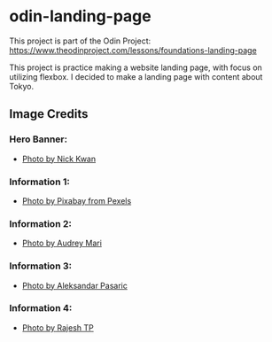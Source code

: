 # odin-landing-page
This project is part of the Odin Project: https://www.theodinproject.com/lessons/foundations-landing-page

This project is practice making a website landing page, with focus on utilizing flexbox. I decided to make a landing page with content about Tokyo.
## Image Credits
### Hero Banner: 
- [Photo by Nick Kwan](https://www.pexels.com/photo/illuminated-tower-2614818/)
### Information 1: 
- [Photo by Pixabay from Pexels](https://www.pexels.com/photo/mt-fuji-248195/)
### Information 2: 
- [Photo by Audrey Mari](https://www.pexels.com/photo/photo-of-japanese-lanterns-3421920)
### Information 3:
- [Photo by Aleksandar Pasaric](https://www.pexels.com/photo/shibuya-japan-3402937/)
### Information 4:
- [Photo by Rajesh TP](https://www.pexels.com/photo/sushi-on-brown-wooden-board-2098085/)